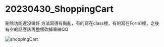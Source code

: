 # 20230430_ShoppingCart
刪除功能還沒做好
方法寫得有點亂，有的寫在class裡，有的寫在Form1裡，之後有空的話應該再整個砍掉重練QQ

![shoppingCart](https://user-images.githubusercontent.com/130860817/235493615-d266a488-0c7a-421e-89ae-1e18bc8e3c22.gif)
